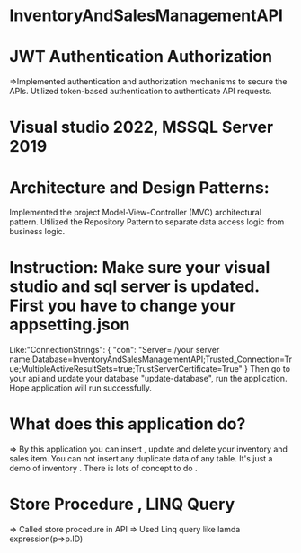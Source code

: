 # InventoryAndSalesManagementAPI
# JWT Authentication Authorization
=>Implemented authentication and authorization mechanisms to secure the APIs.
Utilized token-based authentication to authenticate API requests.
# Visual studio 2022, MSSQL Server 2019
# Architecture and Design Patterns:
Implemented the project Model-View-Controller (MVC) architectural pattern.
Utilized the Repository Pattern to separate data access logic from business logic.
 
# Instruction: Make sure your visual studio and sql server is updated. First you have to change your appsetting.json
Like:"ConnectionStrings": {
    "con": "Server=./your server name;Database=InventoryAndSalesManagementAPI;Trusted_Connection=True;MultipleActiveResultSets=true;TrustServerCertificate=True"
  }
  Then go to your api and update your database "update-database", run the application. Hope application will run successfully.
  # What does this application do?
  => By this application you can insert , update and delete your inventory and sales item.
  You can not insert any duplicate data of any table. 
  It's just a demo of inventory . There is lots of concept to do . 
  # Store Procedure , LINQ Query
  => Called store procedure in API 
  => Used Linq query like lamda expression(p=>p.ID)
  
              
